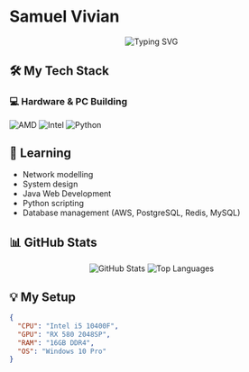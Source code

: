 # Samuel Vivian

<p align="center">
  <img src="https://readme-typing-svg.demolab.com?font=Fira+Code&pause=1000&width=435&lines=Sysadmin+%7C+Database+%7C+Python" alt="Typing SVG" />
</p>

## 🛠️ My Tech Stack

### 💻 Hardware & PC Building
![AMD](https://img.shields.io/badge/AMD-%23ED1C24.svg?style=for-the-badge&logo=AMD&logoColor=white)
![Intel](https://img.shields.io/badge/Intel-%230071C5.svg?style=for-the-badge&logo=intel&logoColor=white)
![Python](https://img.shields.io/badge/python-3670A0?style=for-the-badge&logo=python&logoColor=ffdd54)

## 🌱 Learning
- Network modelling
- System design
- Java Web Development
- Python scripting
- Database management (AWS, PostgreSQL, Redis, MySQL)

## 📊 GitHub Stats
<p align="center">
  <img src="https://github-readme-stats.vercel.app/api?username=[svivian]&show_icons=true&theme=radical" alt="GitHub Stats" />
  <img src="https://github-readme-stats.vercel.app/api/top-langs/?username=[svivian]&layout=compact&theme=radical" alt="Top Languages" />
</p>

## 💡 My Setup
```json
{
  "CPU": "Intel i5 10400F",
  "GPU": "RX 580 2048SP",
  "RAM": "16GB DDR4",
  "OS": "Windows 10 Pro"
}

